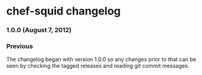 chef-squid changelog
====================

### 1.0.0 (August 7, 2012)

### Previous

The changelog began with version 1.0.0 so any changes prior to that
can be seen by checking the tagged releases and reading git commit
messages.
